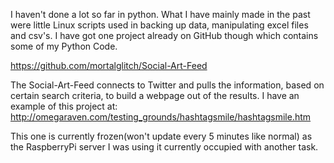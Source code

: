 I haven't done a lot so far in python. What I have mainly made in the past were little Linux scripts used in backing up data, manipulating excel files and csv's.
I have got one project already on GitHub though which contains some of my Python Code.

https://github.com/mortalglitch/Social-Art-Feed

The Social-Art-Feed connects to Twitter and pulls the information, based on certain search criteria, to build a webpage out of the results.
I have an example of this project at:
http://omegaraven.com/testing_grounds/hashtagsmile/hashtagsmile.htm

This one is currently frozen(won't update every 5 minutes like normal) as the RaspberryPi server I was using it currently occupied with another task. 
